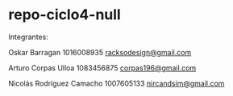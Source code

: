 # repo-ciclo4-null

Integrantes:

Oskar Barragan 1016008935 racksodesign@gmail.com

Arturo Corpas Ulloa 1083456875 corpas196@gmail.com

Nicolás Rodríguez Camacho 1007605133 nircandsim@gmail.com
